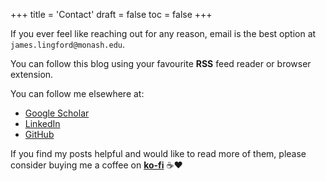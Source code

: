 +++
title = 'Contact'
draft = false
toc = false
+++

If you ever feel like reaching out for any reason, email is the best option at
`james.lingford@monash.edu`.

You can follow this blog using your favourite **RSS** feed reader or browser extension.

You can follow me elsewhere at:

* [Google Scholar](https://scholar.google.com/citations?user=4KSRHTUAAAAJ&hl=en)
* [LinkedIn](https://www.linkedin.com/in/jameslingford/)
* [GitHub](https://github.com/jlingford)
<!-- * [Bluesky](https://bsky.app/profile/dialecticbio.bsky.social) -->

If you find my posts helpful and would like to read more of them, 
please consider buying me a coffee on **[ko-fi](https://ko-fi.com/jameslingford)** ☕❤️
